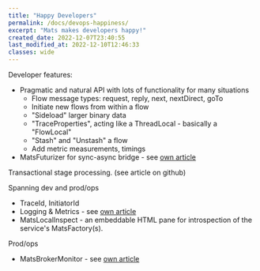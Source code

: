 ```yaml
---
title: "Happy Developers"
permalink: /docs/devops-happiness/
excerpt: "Mats makes developers happy!"
created_date: 2022-12-07T23:40:55
last_modified_at: 2022-12-10T12:46:33
classes: wide
---
```


Developer features:

* Pragmatic and natural API with lots of functionality for many situations
  * Flow message types: request, reply, next, nextDirect, goTo
  * Initiate new flows from within a flow
  * "Sideload" larger binary data
  * "TraceProperties", acting like a ThreadLocal - basically a "FlowLocal"
  * "Stash" and "Unstash" a flow
  * Add metric measurements, timings
* MatsFuturizer for sync-async bridge - see [own article](/docs/sync-async-bridge/)

Transactional stage processing. (see article on github)

Spanning dev and prod/ops
* TraceId, InitiatorId
* Logging & Metrics - see [own article](/docs/interception/)
* MatsLocalInspect - an embeddable HTML pane for introspection of the service's MatsFactory(s).

Prod/ops
* MatsBrokerMonitor - see [own article](/docs/matsbrokermonitor/)